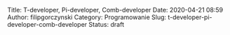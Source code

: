 Title: T-developer, Pi-developer, Comb-developer
Date: 2020-04-21 08:59
Author: filipgorczynski
Category: Programowanie
Slug: t-developer-pi-developer-comb-developer
Status: draft



